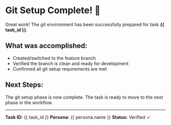 # Git Setup Complete! 🎉

Great work! The git environment has been successfully prepared for task **{{ task_id }}**.

## What was accomplished:
- Created/switched to the feature branch
- Verified the branch is clean and ready for development
- Confirmed all git setup requirements are met

## Next Steps:
The git setup phase is now complete. The task is ready to move to the next phase in the workflow.

---
**Task ID:** {{ task_id }}
**Persona:** {{ persona.name }}
**Status:** Verified ✓
